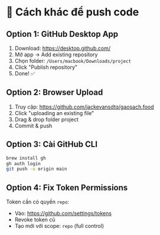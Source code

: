 # 🔄 Cách khác để push code

## Option 1: GitHub Desktop App

1. Download: https://desktop.github.com/
2. Mở app → Add existing repository
3. Chọn folder: `/Users/macbook/Downloads/project`
4. Click "Publish repository"
5. Done! ✅

## Option 2: Browser Upload

1. Truy cập: https://github.com/jackevansdtq/gaosach.food
2. Click "uploading an existing file"
3. Drag & drop folder project
4. Commit & push

## Option 3: Cài GitHub CLI

```bash
brew install gh
gh auth login
git push -u origin main
```

## Option 4: Fix Token Permissions

Token cần có quyền `repo`:
- Vào: https://github.com/settings/tokens
- Revoke token cũ
- Tạo mới với scope: `repo` (full control)
